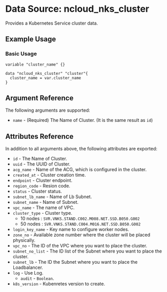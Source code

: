 # Data Source: ncloud_nks_cluster

Provides a Kubernetes Service cluster data.

## Example Usage

### Basic Usage

```hcl
variable "cluster_name" {}

data "ncloud_nks_cluster" "cluster"{
  cluster_name = var.cluster_name
}

```

## Argument Reference

The following arguments are supported:

* `name` - (Required) The Name of Cluster. (It is the same result as `id`)

## Attributes Reference

In addition to all arguments above, the following attributes are exported:

* `id` - The Name of Cluster.
* `uuid` - The UUID of Cluster.
* `acg_name` - Name of the ACG, which is configured in the cluster.
* `created_at` - Cluster creation time.
* `endpoint` - Cluster endpoint.
* `region_code` - Resion code.
* `status` - Cluster status.
* `subnet_lb_name` - Name of Lb Subnet.
* `subnet_name` - Name of Subnet.
* `vpc_name` - The name of VPC.
* `cluster_type` - Cluster type.
  * 10 nodes : `SVR.VNKS.STAND.C002.M008.NET.SSD.B050.G002`
  * 50 nodes : `SVR.VNKS.STAND.C004.M016.NET.SSD.B050.G002`
* `login_key_name` - Key name to configure worker nodes.
* `zone_no` - Available zone number where the cluster will be placed physically.
* `vpc_no` - The ID of the VPC where you want to place the cluster.
* `subnet_no_list` - The ID list of the Subnet where you want to place the cluster.
* `subnet_lb` - The ID the Subnet where you want to place the Loadbalancer.
* `log` - Use Log.
  * `audit` - `Boolean`.
* `k8s_version` - Kubenretes version to create.
